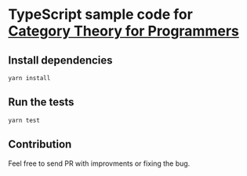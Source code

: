 
# TypeScript sample code for [Category Theory for Programmers](https://github.com/hmemcpy/milewski-ctfp-pdf)

## Install dependencies

```
yarn install
```

## Run the tests

```
yarn test
```

## Contribution

Feel free to send PR with improvments or fixing the bug.

